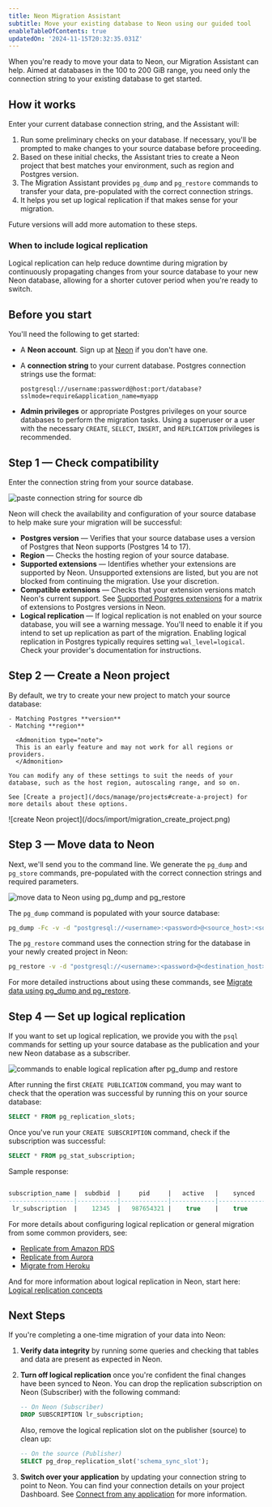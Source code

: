 ```yaml
---
title: Neon Migration Assistant
subtitle: Move your existing database to Neon using our guided tool
enableTableOfContents: true
updatedOn: '2024-11-15T20:32:35.031Z'
---
```


When you're ready to move your data to Neon, our Migration Assistant can help. Aimed at databases in the 100 to 200 GiB range, you need only the connection string to your existing database to get started.

<EarlyAccess/>

## How it works

Enter your current database connection string, and the Assistant will:

1. Run some preliminary checks on your database. If necessary, you'll be prompted to make changes to your source database before proceeding.
1. Based on these initial checks, the Assistant tries to create a Neon project that best matches your environment, such as region and Postgres version.
1. The Migration Assistant provides `pg_dump` and `pg_restore` commands to transfer your data, pre-populated with the correct connection strings.
1. It helps you set up logical replication if that makes sense for your migration.

Future versions will add more automation to these steps.

### When to include logical replication

Logical replication can help reduce downtime during migration by continuously propagating changes from your source database to your new Neon database, allowing for a shorter cutover period when you're ready to switch.

## Before you start

You'll need the following to get started:

- A **Neon account**. Sign up at [Neon](https://neon.tech) if you don't have one.
- A **connection string** to your current database. Postgres connection strings use the format:

  `postgresql://username:password@host:port/database?sslmode=require&application_name=myapp`

- **Admin privileges** or appropriate Postgres privileges on your source databases to perform the migration tasks. Using a superuser or a user with the necessary `CREATE`, `SELECT`, `INSERT`, and `REPLICATION` privileges is recommended.

## Step 1 — Check compatibility

Enter the connection string from your source database.

<div style={{ display: 'flex', justifyContent: 'center'}}>
  <img src="/docs/import/migration_string.png" alt="paste connection string for source db" style={{ width: '80%', maxWidth: '600px', height: 'auto' }} />
</div>

Neon will check the availability and configuration of your source database to help make sure your migration will be successful:

- **Postgres version** — Verifies that your source database uses a version of Postgres that Neon supports (Postgres 14 to 17).
- **Region** — Checks the hosting region of your source database.
- **Supported extensions** — Identifies whether your extensions are supported by Neon. Unsupported extensions are listed, but you are not blocked from continuing the migration. Use your discretion.
- **Compatible extensions** — Checks that your extension versions match Neon's current support. See [Supported Postgres extensions](/docs/extensions/pg-extensions) for a matrix of extensions to Postgres versions in Neon.
- **Logical replication** — If logical replication is not enabled on your source database, you will see a warning message. You'll need to enable it if you intend to set up replication as part of the migration. Enabling logical replication in Postgres typically requires setting `wal_level=logical`. Check your provider's documentation for instructions.

## Step 2 — Create a Neon project

<div style={{ display: 'flex', alignItems: 'top' }}>
  <div style={{ flex: '0 0 55%', paddingRight: '20px' }}>
    By default, we try to create your new project to match your source database:

    - Matching Postgres **version**
    - Matching **region**

      <Admonition type="note">
      This is an early feature and may not work for all regions or providers.
      </Admonition>

    You can modify any of these settings to suit the needs of your database, such as the host region, autoscaling range, and so on.

    See [Create a project](/docs/manage/projects#create-a-project) for more details about these options.

  </div>
  <div style={{ flex: '0 0 45%', margin: '-15px 0' }}>
    ![create Neon project](/docs/import/migration_create_project.png)
  </div>
</div>

## Step 3 — Move data to Neon

Next, we'll send you to the command line. We generate the `pg_dump` and `pg_store` commands, pre-populated with the correct connection strings and required parameters.

<div style={{ display: 'flex', justifyContent: 'center'}}>
  <img src="/docs/import/migration_move_data.png" alt="move data to Neon using pg_dump and pg_restore" style={{ width: '80%', maxWidth: '600px', height: 'auto' }} />
</div>

The `pg_dump` command is populated with your source database:

```bash shouldWrap
pg_dump -Fc -v -d "postgresql://<username>:<password>@<source_host>:<source_port>/<source_database>" -f database.bak
```

The `pg_restore` command uses the connection string for the database in your newly created project in Neon:

```bash shouldWrap
pg_restore -v -d "postgresql://<username>:<password>@<destination_host>:<destination_port>/<destination_database>" database.bak
```

For more detailed instructions about using these commands, see [Migrate data using pg_dump and pg_restore](/docs/import/migrate-from-postgres).

## Step 4 — Set up logical replication

If you want to set up logical replication, we provide you with the `psql` commands for setting up your source database as the publication and your new Neon database as a subscriber.

<div style={{ display: 'flex', justifyContent: 'center'}}>
  <img src="/docs/import/migration_logical_replication.png" alt="commands to enable logical replication after pg_dump and restore" style={{ width: '80%', maxWidth: '600px', height: 'auto' }} />
</div>

After running the first `CREATE PUBLICATION` command, you may want to check that the operation was successful by running this on your source database:

```sql
SELECT * FROM pg_replication_slots;
```

Once you've run your `CREATE SUBSCRIPTION` command, check if the subscription was successful:

```sql
SELECT * FROM pg_stat_subscription;
```

Sample response:

```sql

subscription_name |  subdbid  |     pid     |   active   |    synced    |   last_event  |  last_error  |  lag  |  subscription_type
------------------|-----------|-------------|------------|--------------|---------------|--------------|-------|-------------------
 lr_subscription  |    12345  |   987654321 |    true    |    true      | 2024-11-12    |   NULL       |   0   |   logical
```

For more details about configuring logical replication or general migration from some common providers, see:

- [Replicate from Amazon RDS](/docs/guides/logical-replication-rds-to-neon)
- [Replicate from Aurora](/docs/guides/logical-replication-aurora-to-neon)
- [Migrate from Heroku](/docs/import/migrate-from-heroku)

And for more information about logical replication in Neon, start here: [Logical replication concepts](/docs/guides/logical-replication-concepts)

## Next Steps

If you're completing a one-time migration of your data into Neon:

1. **Verify data integrity** by running some queries and checking that tables and data are present as expected in Neon.
2. **Turn off logical replication** once you're confident the final changes have been synced to Neon. You can drop the replication subscription on Neon (Subscriber) with the following command:

   ```sql
   -- On Neon (Subscriber)
   DROP SUBSCRIPTION lr_subscription;
   ```

   Also, remove the logical replication slot on the publisher (source) to clean up:

   ```sql
   -- On the source (Publisher)
   SELECT pg_drop_replication_slot('schema_sync_slot');
   ```

3. **Switch over your application** by updating your connection string to point to Neon. You can find your connection details on your project Dashboard. See [Connect from any application](/docs/connect/connect-from-any-app) for more information.
